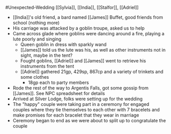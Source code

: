 #Unexpected-Wedding 
[[Sylvia]], [[India]], [[Stalfor]], [[Adriel]]

- [[India]]'s old friend, a bard named [[James]] Buffet, good friends from school (nothing more)
- His carriage was attacked by a goblin troupe, asked us to help
- Came across glade where goblins were dancing around a fire, playing a lute poorly and singing
	- Queen goblin in dress with sparkly wand
	- [[James]] told us the lute was his, as well as other instruments not in sight, maybe in the tent?
	- Fought goblins, [[Adriel]] and [[James]] went to retrieve his instruments from the tent
	- [[Adriel]] gathered 21gp, 429sp, 867cp and a variety of trinkets and some clothes
		- 18gp each to party members
- Rode the rest of the way to Argentis Falls, got some gossip from [[James]]. See NPC spreadsheet for details
- Arrived at Silver Lodge, folks were setting up for the wedding
- The "happy" couple were taking part in a ceremony for engaged couples where they tie themselves to each other with 7 bracelets and make promises for each bracelet that they wear in marriage
- Ceremony began to end as we were about to split up to congratulate the couple